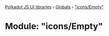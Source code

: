 [Polkadot JS UI libraries](../README.md) › [Globals](../globals.md) › ["icons/Empty"](_icons_empty_.md)

# Module: "icons/Empty"


